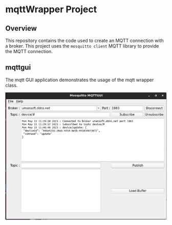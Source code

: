 # mqttWrapper Project

## Overview

This repository contains the code used to create an MQTT connection with a broker. This project uses the `mosquitto client` MQTT library to provide the MQTT connection.

## mqttgui

The mqtt GUI application demonstrates the usage of the mqtt wrapper class.

![GUI-SCREENSHOT](images/mqtt-gui.png)
